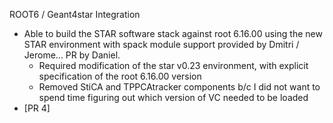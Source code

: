 ROOT6 / Geant4star Integration

- Able to build the STAR software stack against root 6.16.00 using the new STAR environment with spack module support provided by Dmitri / Jerome... PR by Daniel.
	- Required modification of the star v0.23 environment, with explicit specification of the root 6.16.00 version
	- Removed StiCA and TPPCAtracker components b/c I did not want to spend time figuring out which version of VC needed to be loaded
- [PR 4]